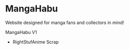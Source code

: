 # MangaHabu
Website designed for manga fans and collectors in mind!


MangaHabu V1
- RightStufAnime Scrap